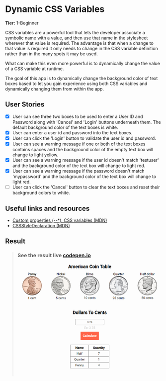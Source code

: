 # Dynamic CSS Variables

**Tier:** 1-Beginner

CSS variables are a powerful tool that lets the developer associate a symbolic
name with a value, and then use that name in the stylesheet wherever that
value is required. The advantage is that when a change to that value is
required it only needs to change in the CSS variable definition rather than in
the many spots it may be used.

What can make this even more powerful is to dynamically change the value of a
CSS variable at runtime.

The goal of this app is to dynamically change the background color of text boxes
based to let you gain experience using both CSS variables and dynamically
changing them from within the app.

## User Stories

- [x] User can see three two boxes to be used to enter a User ID and Password
      along with 'Cancel' and 'Login' buttons underneath them. The default background
      color of the text boxes is white.
- [x] User can enter a user id and password into the text boxes.
- [x] User can click the 'Login' button to validate the user id and password.
- [x] User can see a warning message if one or both of the text boxes contains
      spaces and the background color of the empty text box will change to light
      yellow.
- [x] User can see a warning message if the user id doesn't match 'testuser'
      and the background color of the text box will change to light red.
- [x] User can see a warning message if the password doesn't match 'mypassword'
      and the background color of the text box will change to light red.
- [ ] User can click the 'Cancel' button to clear the text boxes and reset
      their background colors to white.

## Useful links and resources

- [Custom properties (--\*): CSS variables (MDN)](https://developer.mozilla.org/en-US/docs/Web/CSS/--*)
- [CSSStyleDeclaration (MDN)](https://developer.mozilla.org/en-US/docs/Web/API/CSSStyleDeclaration)

## Result

> ### See the result live [codepen.io](https://codepen.io/apsampaio/full/vYNOmMO)
>
> [![codepen.io](https://github.com/apsampaio/App-Ideas-Challenge/blob/master/Beginner/DollarsToCents/img/prev.png?raw=true)](https://codepen.io/apsampaio/full/vYNOmMO)

